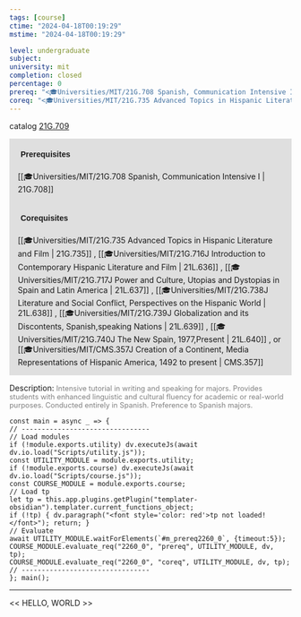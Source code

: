 ```yaml
---
tags: [course]
ctime: "2024-04-18T00:19:29"
mstime: "2024-04-18T00:19:29"

level: undergraduate
subject: 
university: mit
completion: closed
percentage: 0
prereq: "<🎓Universities/MIT/21G.708 Spanish, Communication Intensive I>"
coreq: "<🎓Universities/MIT/21G.735 Advanced Topics in Hispanic Literature and Film> , <🎓Universities/MIT/21G.716J Introduction to Contemporary Hispanic Literature and Film> , <🎓Universities/MIT/21G.717J Power and Culture, Utopias and Dystopias in Spain and Latin America> , <🎓Universities/MIT/21G.738J Literature and Social Conflict, Perspectives on the Hispanic World> , <🎓Universities/MIT/21G.739J Globalization and its Discontents, Spanish,speaking Nations> , <🎓Universities/MIT/21G.740J The New Spain, 1977,Present> , or <🎓Universities/MIT/CMS.357J Creation of a Continent, Media Representations of Hispanic America, 1492 to present>"
---
```


catalog [21G.709](http://student.mit.edu/catalog/m21Gs.html#21G.709)

<span style="display: block; padding: 15px; background-color: rgb(100, 100, 100, 0.2);"><font id="m_prereq2260_0" style="display: block; font-family: Arial, sans-serif; font-weight: bold; padding: 5px">Prerequisites</font><br><span id="prereq2260_0">[[🎓Universities/MIT/21G.708 Spanish, Communication Intensive I | 21G.708]]</span></span>
<span style="display: block; padding: 15px; background-color: rgb(100, 100, 100, 0.2);"><font id="m_coreq2260_0" style="display: block; font-family: Arial, sans-serif; font-weight: bold; padding: 5px">Corequisites</font><br><span id="coreq2260_0">[[🎓Universities/MIT/21G.735 Advanced Topics in Hispanic Literature and Film | 21G.735]] , [[🎓Universities/MIT/21G.716J Introduction to Contemporary Hispanic Literature and Film | 21L.636]] , [[🎓Universities/MIT/21G.717J Power and Culture, Utopias and Dystopias in Spain and Latin America | 21L.637]] , [[🎓Universities/MIT/21G.738J Literature and Social Conflict, Perspectives on the Hispanic World | 21L.638]] , [[🎓Universities/MIT/21G.739J Globalization and its Discontents, Spanish,speaking Nations | 21L.639]] , [[🎓Universities/MIT/21G.740J The New Spain, 1977,Present | 21L.640]] , or [[🎓Universities/MIT/CMS.357J Creation of a Continent, Media Representations of Hispanic America, 1492 to present | CMS.357]]</span></span>

<font style="">Description:</font>
<font style="color: grey; font-size: 0.8rem;">Intensive tutorial in writing and speaking for majors. Provides students with enhanced linguistic and cultural fluency for academic or real-world purposes. Conducted entirely in Spanish. Preference to Spanish majors.</font>

```dataviewjs
const main = async _ => {
// --------------------------------
// Load modules
if (!module.exports.utility) dv.executeJs(await dv.io.load("Scripts/utility.js"));
const UTILITY_MODULE = module.exports.utility;
if (!module.exports.course) dv.executeJs(await dv.io.load("Scripts/course.js"));
const COURSE_MODULE = module.exports.course;
// Load tp
let tp = this.app.plugins.getPlugin("templater-obsidian").templater.current_functions_object;
if (!tp) { dv.paragraph("<font style='color: red'>tp not loaded!</font>"); return; }
// Evaluate
await UTILITY_MODULE.waitForElements(`#m_prereq2260_0`, {timeout:5});
COURSE_MODULE.evaluate_req("2260_0", "prereq", UTILITY_MODULE, dv, tp);
COURSE_MODULE.evaluate_req("2260_0", "coreq", UTILITY_MODULE, dv, tp);
// --------------------------------
}; main();
```

---

<< HELLO, WORLD >>
